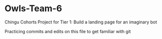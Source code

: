# Owls-Team-6
Chingu Cohorts Project for Tier 1: Build a landing page for an imaginary bot

Practicing commits and edits on this file to get familiar with git
